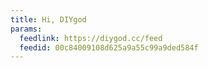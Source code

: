 ```yaml
---
title: Hi, DIYgod
params:
  feedlink: https://diygod.cc/feed
  feedid: 00c84009108d625a9a55c99a9ded584f
---
```

